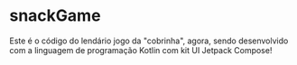 # snackGame

Este é o código do lendário jogo da "cobrinha", agora, sendo desenvolvido com a linguagem
de programação Kotlin com kit UI Jetpack Compose!
